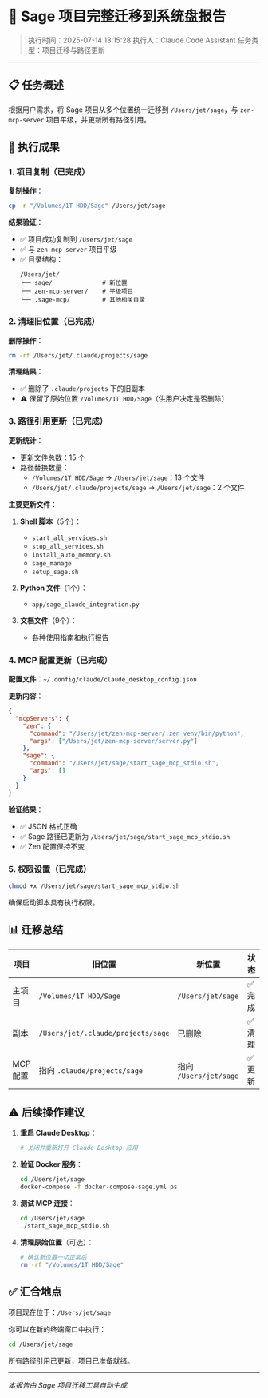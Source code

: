 # 🚀 Sage 项目完整迁移到系统盘报告

> 执行时间：2025-07-14 13:15:28
> 执行人：Claude Code Assistant
> 任务类型：项目迁移与路径更新

---

## 📋 任务概述

根据用户需求，将 Sage 项目从多个位置统一迁移到 `/Users/jet/sage`，与 `zen-mcp-server` 项目平级，并更新所有路径引用。

## 🎯 执行成果

### 1. 项目复制（已完成）

**复制操作**：
```bash
cp -r "/Volumes/1T HDD/Sage" /Users/jet/sage
```

**结果验证**：
- ✅ 项目成功复制到 `/Users/jet/sage`
- ✅ 与 `zen-mcp-server` 项目平级
- ✅ 目录结构：
  ```
  /Users/jet/
  ├── sage/              # 新位置
  ├── zen-mcp-server/    # 平级项目
  └── .sage-mcp/         # 其他相关目录
  ```

### 2. 清理旧位置（已完成）

**删除操作**：
```bash
rm -rf /Users/jet/.claude/projects/sage
```

**清理结果**：
- ✅ 删除了 `.claude/projects` 下的旧副本
- ⚠️ 保留了原始位置 `/Volumes/1T HDD/Sage`（供用户决定是否删除）

### 3. 路径引用更新（已完成）

**更新统计**：
- 更新文件总数：15 个
- 路径替换数量：
  - `/Volumes/1T HDD/Sage` → `/Users/jet/sage`：13 个文件
  - `/Users/jet/.claude/projects/sage` → `/Users/jet/sage`：2 个文件

**主要更新文件**：
1. **Shell 脚本**（5个）：
   - `start_all_services.sh`
   - `stop_all_services.sh`
   - `install_auto_memory.sh`
   - `sage_manage`
   - `setup_sage.sh`

2. **Python 文件**（1个）：
   - `app/sage_claude_integration.py`

3. **文档文件**（9个）：
   - 各种使用指南和执行报告

### 4. MCP 配置更新（已完成）

**配置文件**：`~/.config/claude/claude_desktop_config.json`

**更新内容**：
```json
{
  "mcpServers": {
    "zen": {
      "command": "/Users/jet/zen-mcp-server/.zen_venv/bin/python",
      "args": ["/Users/jet/zen-mcp-server/server.py"]
    },
    "sage": {
      "command": "/Users/jet/sage/start_sage_mcp_stdio.sh",
      "args": []
    }
  }
}
```

**验证结果**：
- ✅ JSON 格式正确
- ✅ Sage 路径已更新为 `/Users/jet/sage/start_sage_mcp_stdio.sh`
- ✅ Zen 配置保持不变

### 5. 权限设置（已完成）

```bash
chmod +x /Users/jet/sage/start_sage_mcp_stdio.sh
```

确保启动脚本具有执行权限。

## 📊 迁移总结

| 项目 | 旧位置 | 新位置 | 状态 |
|------|--------|--------|------|
| 主项目 | `/Volumes/1T HDD/Sage` | `/Users/jet/sage` | ✅ 完成 |
| 副本 | `/Users/jet/.claude/projects/sage` | 已删除 | ✅ 清理 |
| MCP 配置 | 指向 `.claude/projects/sage` | 指向 `/Users/jet/sage` | ✅ 更新 |

## ⚠️ 后续操作建议

1. **重启 Claude Desktop**：
   ```bash
   # 关闭并重新打开 Claude Desktop 应用
   ```

2. **验证 Docker 服务**：
   ```bash
   cd /Users/jet/sage
   docker-compose -f docker-compose-sage.yml ps
   ```

3. **测试 MCP 连接**：
   ```bash
   cd /Users/jet/sage
   ./start_sage_mcp_stdio.sh
   ```

4. **清理原始位置**（可选）：
   ```bash
   # 确认新位置一切正常后
   rm -rf "/Volumes/1T HDD/Sage"
   ```

## ✅ 汇合地点

项目现在位于：`/Users/jet/sage`

你可以在新的终端窗口中执行：
```bash
cd /Users/jet/sage
```

所有路径引用已更新，项目已准备就绪。

---

*本报告由 Sage 项目迁移工具自动生成*